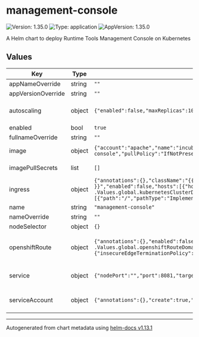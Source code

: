 <!--
   Licensed to the Apache Software Foundation (ASF) under one
   or more contributor license agreements.  See the NOTICE file
   distributed with this work for additional information
   regarding copyright ownership.  The ASF licenses this file
   to you under the Apache License, Version 2.0 (the
   "License"); you may not use this file except in compliance
   with the License.  You may obtain a copy of the License at
     http://www.apache.org/licenses/LICENSE-2.0
   Unless required by applicable law or agreed to in writing,
   software distributed under the License is distributed on an
   "AS IS" BASIS, WITHOUT WARRANTIES OR CONDITIONS OF ANY
   KIND, either express or implied.  See the License for the
   specific language governing permissions and limitations
   under the License.
-->

# management-console

![Version: 1.35.0](https://img.shields.io/badge/Version-1.35.0-informational?style=flat-square) ![Type: application](https://img.shields.io/badge/Type-application-informational?style=flat-square) ![AppVersion: 1.35.0](https://img.shields.io/badge/AppVersion-1.35.0-informational?style=flat-square)

A Helm chart to deploy Runtime Tools Management Console on Kubernetes

## Values

| Key                | Type   | Default                                                                                                                                                                                                                                                 | Description                                                                                                                                      |
| ------------------ | ------ | ------------------------------------------------------------------------------------------------------------------------------------------------------------------------------------------------------------------------------------------------------- | ------------------------------------------------------------------------------------------------------------------------------------------------ |
| appNameOverride    | string | `""`                                                                                                                                                                                                                                                    | Overrides the deployed application name                                                                                                          |
| appVersionOverride | string | `""`                                                                                                                                                                                                                                                    | Overrides the deployed application version                                                                                                       |
| autoscaling        | object | `{"enabled":false,"maxReplicas":100,"minReplicas":1,"targetCPUUtilizationPercentage":80}`                                                                                                                                                               | Management Console HorizontalPodAutoscaler configuration (https://kubernetes.io/docs/tasks/run-application/horizontal-pod-autoscale/)            |
| enabled            | bool   | `true`                                                                                                                                                                                                                                                  | Enable or disable Management Console installation                                                                                                |
| fullnameOverride   | string | `""`                                                                                                                                                                                                                                                    | Overrides charts full name                                                                                                                       |
| image              | object | `{"account":"apache","name":"incubator-kie-kogito-management-console","pullPolicy":"IfNotPresent","registry":"docker.io","tag":"main"}`                                                                                                                 | Image source configuration for the Management Console image                                                                                      |
| imagePullSecrets   | list   | `[]`                                                                                                                                                                                                                                                    | Pull secrets used when pulling Management Console image                                                                                          |
| ingress            | object | `{"annotations":{},"className":"{{ .Values.global.kubernetesIngressClass }}","enabled":false,"hosts":[{"host":"management-console.{{ .Values.global.kubernetesClusterDomain }}","paths":[{"path":"/","pathType":"ImplementationSpecific"}]}],"tls":[]}` | Management Console Ingress configuration (https://kubernetes.io/docs/concepts/services-networking/ingress/)                                      |
| name               | string | `"management-console"`                                                                                                                                                                                                                                  | Component name                                                                                                                                   |
| nameOverride       | string | `""`                                                                                                                                                                                                                                                    | Overrides charts name                                                                                                                            |
| nodeSelector       | object | `{}`                                                                                                                                                                                                                                                    |                                                                                                                                                  |
| openshiftRoute     | object | `{"annotations":{},"enabled":false,"host":"management-console.{{ .Values.global.openshiftRouteDomain }}","tls":{"insecureEdgeTerminationPolicy":"None","termination":"edge"}}`                                                                          | Management Console OpenShift Route configuration (https://docs.openshift.com/container-platform/4.14/networking/routes/route-configuration.html) |
| service            | object | `{"nodePort":"","port":8081,"targetPort":8080,"type":"ClusterIP"}`                                                                                                                                                                                      | Management Console Service configuration (https://kubernetes.io/docs/concepts/services-networking/service/)                                      |
| serviceAccount     | object | `{"annotations":{},"create":true,"name":""}`                                                                                                                                                                                                            | Management Console ServiceAccount configuration (https://kubernetes.io/docs/concepts/security/service-accounts/)                                 |

---

Autogenerated from chart metadata using [helm-docs v1.13.1](https://github.com/norwoodj/helm-docs/releases/v1.13.1)
